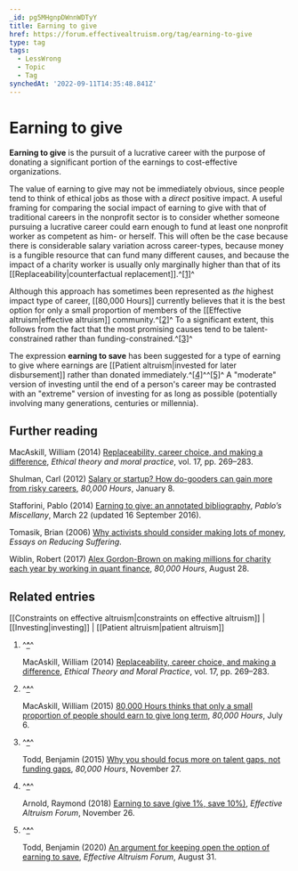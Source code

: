```yaml
---
_id: pg5MHgnpDWnnWDTyY
title: Earning to give
href: https://forum.effectivealtruism.org/tag/earning-to-give
type: tag
tags:
  - LessWrong
  - Topic
  - Tag
synchedAt: '2022-09-11T14:35:48.841Z'
---
```

# Earning to give

**Earning to give** is the pursuit of a lucrative career with the purpose of donating a significant portion of the earnings to cost-effective organizations.

The value of earning to give may not be immediately obvious, since people tend to think of ethical jobs as those with a *direct* positive impact. A useful framing for comparing the social impact of earning to give with that of traditional careers in the nonprofit sector is to consider whether someone pursuing a lucrative career could earn enough to fund at least one nonprofit worker as competent as him- or herself. This will often be the case because there is considerable salary variation across career-types, because money is a fungible resource that can fund many different causes, and because the impact of a charity worker is usually only marginally higher than that of its [[Replaceability|counterfactual replacement]].^[\[1\]](#fnz0j2pvc6cco)^

Although this approach has sometimes been represented as *the* highest impact type of career, [[80,000 Hours]] currently believes that it is the best option for only a small proportion of members of the [[Effective altruism|effective altruism]] community.^[\[2\]](#fnhbpipz20win)^ To a significant extent, this follows from the fact that the most promising causes tend to be talent-constrained rather than funding-constrained.^[\[3\]](#fnyukxg2kbdi)^

The expression **earning to save** has been suggested for a type of earning to give where earnings are [[Patient altruism|invested for later disbursement]] rather than donated immediately.^[\[4\]](#fn7vd9h23ug6i)^^[\[5\]](#fn8qzu27bjq0c)^ A "moderate" version of investing until the end of a person's career may be contrasted with an "extreme" version of investing for as long as possible (potentially involving many generations, centuries or millennia).

Further reading
---------------

MacAskill, William (2014) [Replaceability, career choice, and making a difference](https://doi.org/10.1007/s10677-013-9433-4), *Ethical theory and moral practice*, vol. 17, pp. 269–283.

Shulman, Carl (2012) [Salary or startup? How do-gooders can gain more from risky careers](https://80000hours.org/2012/01/salary-or-startup-how-do-gooders-can-gain-more-from-risky-careers/), *80,000 Hours*, January 8.

Stafforini, Pablo (2014) [Earning to give: an annotated bibliography](https://www.stafforini.com/blog/writings-on-earning-to-give-an-annotated-bibliography/), *Pablo’s Miscellany*, March 22 (updated 16 September 2016).

Tomasik, Brian (2006) [Why activists should consider making lots of money](https://reducing-suffering.org/why-activists-should-consider-making-lots-of-money/), *Essays on Reducing Suffering*.

Wiblin, Robert (2017) [Alex Gordon-Brown on making millions for charity each year by working in quant finance](https://80000hours.org/podcast/episodes/the-life-of-a-quant-trader-how-to-earn-and-donate-millions-within-a-few-years/), *80,000 Hours*, August 28.

Related entries
---------------

[[Constraints on effective altruism|constraints on effective altruism]] | [[Investing|investing]] | [[Patient altruism|patient altruism]]

1.  ^**[^](#fnrefz0j2pvc6cco)**^
    
    MacAskill, William (2014) [Replaceability, career choice, and making a difference](https://doi.org/10.1007/s10677-013-9433-4), *Ethical Theory and Moral Practice*, vol. 17, pp. 269–283.
    
2.  ^**[^](#fnrefhbpipz20win)**^
    
    MacAskill, William (2015) [80,000 Hours thinks that only a small proportion of people should earn to give long term](https://80000hours.org/2015/07/80000-hours-thinks-that-only-a-small-proportion-of-people-should-earn-to-give-long-term/), *80,000 Hours*, July 6.
    
3.  ^**[^](#fnrefyukxg2kbdi)**^
    
    Todd, Benjamin (2015) [Why you should focus more on talent gaps, not funding gaps](https://80000hours.org/2015/11/why-you-should-focus-more-on-talent-gaps-not-funding-gaps/), *80,000 Hours*, November 27.
    
4.  ^**[^](#fnref7vd9h23ug6i)**^
    
    Arnold, Raymond (2018) [Earning to save (give 1%, save 10%)](https://forum.effectivealtruism.org/posts/3ijnLaws7mCEogD6H/earning-to-save-give-1-save-10), *Effective Altruism Forum*, November 26.
    
5.  ^**[^](#fnref8qzu27bjq0c)**^
    
    Todd, Benjamin (2020) [An argument for keeping open the option of earning to save](https://forum.effectivealtruism.org/posts/J5aYvsiLoAC46DSuY/an-argument-for-keeping-open-the-option-of-earning-to-save), *Effective Altruism Forum*, August 31.